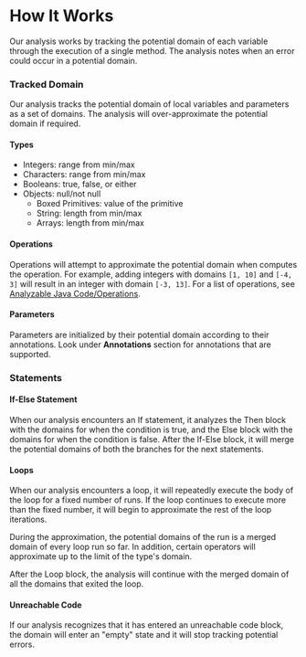 # How It Works

Our analysis works by tracking the potential domain of each variable through the execution of a single method. The analysis notes when an error could occur in a potential domain.

### Tracked Domain
Our analysis tracks the potential domain of local variables and parameters as a set of domains. The analysis will over-approximate the potential domain if required.
#### Types
- Integers: range from min/max
- Characters: range from min/max
- Booleans: true, false, or either
- Objects: null/not null
  - Boxed Primitives: value of the primitive
  - String: length from min/max
  - Arrays: length from min/max
#### Operations
Operations will attempt to approximate the potential domain when computes the operation. For example, adding integers with domains `[1, 10]` and `[-4, 3]` will result in an integer with domain `[-3, 13]`. For a list of operations, see [Analyzable Java Code/Operations](./valid-code.md).

#### Parameters
Parameters are initialized by their potential domain according to their annotations. Look under **Annotations** section for annotations that are supported.

### Statements
#### If-Else Statement
When our analysis encounters an If statement, it analyzes the Then block with the domains for when the condition is true, and the Else block with the domains for when the condition is false.
After the If-Else block, it will merge the potential domains of both the branches for the next statements.

#### Loops
When our analysis encounters a loop, it will repeatedly execute the body of the loop for a fixed number of runs.
If the loop continues to execute more than the fixed number, it will begin to approximate the rest of the loop iterations.

During the approximation, the potential domains of the run is a merged domain of every loop run so far. In addition, certain operators will approximate up to the limit of the type's domain.

After the Loop block, the analysis will continue with the merged domain of all the domains that exited the loop.

#### Unreachable Code
If our analysis recognizes that it has entered an unreachable code block, the domain will enter an "empty" state and it will stop tracking potential errors.
